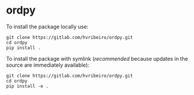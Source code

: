 # ordpy

To install the package locally use:

```{r, engine='bash', count_lines}
git clone https://gitlab.com/hvribeiro/ordpy.git
cd ordpy
pip install .
```

To install the package with symlink (*recommended* because updates in the source are immediately available):

```{r, engine='bash', count_lines}
git clone https://gitlab.com/hvribeiro/ordpy.git
cd ordpy
pip install -e .
```
